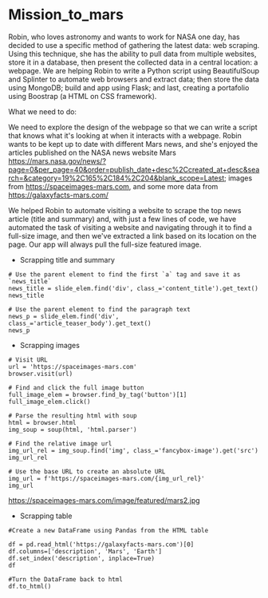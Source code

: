 # Mission_to_mars
Robin, who loves astronomy and wants to work for NASA one day, has decided to use a specific method of gathering the latest data: web scraping. Using this technique, she has the ability to pull data from multiple websites, store it in a database, then present the collected data in a central location: a webpage. We are helping Robin to write a Python script using BeautifulSoup and Splinter to automate web browsers and extract data; then store the data using MongoDB; build and app using Flask; and last, creating a portafolio using Boostrap (a HTML on CSS framework).

What we need to do:

We need to explore the design of the webpage so that we can write a script that knows what it's looking at when it interacts with a webpage. Robin wants to be kept up to date with different Mars news, and she's enjoyed the articles published on the NASA news website Mars https://mars.nasa.gov/news/?page=0&per_page=40&order=publish_date+desc%2Ccreated_at+desc&search=&category=19%2C165%2C184%2C204&blank_scope=Latest; images from https://spaceimages-mars.com, and some more data from https://galaxyfacts-mars.com/


We helped Robin to automate visiting a website to scrape the top news article (title and summary) and, with just a few lines of code, we have automated the task of visiting a website and navigating through it to find a full-size image, and then we've extracted a link based on its location on the page. Our app will always pull the full-size featured image.

- Scrapping title and summary

```
# Use the parent element to find the first `a` tag and save it as `news_title`
news_title = slide_elem.find('div', class_='content_title').get_text()
news_title

# Use the parent element to find the paragraph text
news_p = slide_elem.find('div', class_='article_teaser_body').get_text()
news_p

```
- Scrapping images
```
# Visit URL
url = 'https://spaceimages-mars.com'
browser.visit(url)

# Find and click the full image button
full_image_elem = browser.find_by_tag('button')[1]
full_image_elem.click()

# Parse the resulting html with soup
html = browser.html
img_soup = soup(html, 'html.parser')

# Find the relative image url
img_url_rel = img_soup.find('img', class_='fancybox-image').get('src')
img_url_rel

# Use the base URL to create an absolute URL
img_url = f'https://spaceimages-mars.com/{img_url_rel}'
img_url

```
https://spaceimages-mars.com/image/featured/mars2.jpg

- Scrapping table
```
#Create a new DataFrame using Pandas from the HTML table

df = pd.read_html('https://galaxyfacts-mars.com')[0]
df.columns=['description', 'Mars', 'Earth']
df.set_index('description', inplace=True)
df

#Turn the DataFrame back to html
df.to_html()

```
